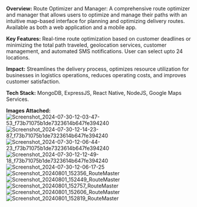 **Overview:** Route Optimizer and Manager: A comprehensive route optimizer and manager that allows users to optimize
and manage their paths with an intuitive map-based interface for planning and optimizing delivery routes. Available as
both a web application and a mobile app.

**Key Features:** Real-time route optimization based on customer deadlines or minimizing the total path traveled,
geolocation services, customer management, and automated SMS notifications. User can select upto 24 locations.

**Impact:** Streamlines the delivery process, optimizes resource utilization for businesses in logistics operations, reduces
operating costs, and improves customer satisfaction.

**Tech Stack:** MongoDB, ExpressJS, React Native, NodeJS, Google Maps Services.

**Images Attached:**
![Screenshot_2024-07-30-12-03-47-53_f73b71075b1de7323614b647fe394240](https://github.com/user-attachments/assets/7de3dcb3-bffe-424c-a0d8-8ed429e3e7e4)
![Screenshot_2024-07-30-12-14-23-87_f73b71075b1de7323614b647fe394240](https://github.com/user-attachments/assets/ffac37ce-b9d8-4508-a8b2-60750af68509)
![Screenshot_2024-07-30-12-06-44-23_f73b71075b1de7323614b647fe394240](https://github.com/user-attachments/assets/032d1704-99d9-4f66-8274-0f40fbf0af18)
![Screenshot_2024-07-30-12-12-49-18_f73b71075b1de7323614b647fe394240](https://github.com/user-attachments/assets/2066d0ac-f7e0-41a8-b752-d1fd7dffec2f)
![Screenshot_2024-07-30-12-06-17-25](https://github.com/user-attachments/assets/fcf39c41-4a94-4628-b7ca-9b598a5c4266)
![Screenshot_20240801_152356_RouteMaster](https://github.com/user-attachments/assets/2958dd6a-7b19-475a-9968-9eda6747894b)
![Screenshot_20240801_152449_RouteMaster](https://github.com/user-attachments/assets/fbb99f2f-022f-4b32-aa0e-8d06c709222c)
![Screenshot_20240801_152757_RouteMaster](https://github.com/user-attachments/assets/464555bf-0b91-45be-a9df-882b311a2b75)
![Screenshot_20240801_152606_RouteMaster](https://github.com/user-attachments/assets/7079849f-0a3f-424e-a993-c6e9913e75ec)
![Screenshot_20240801_152819_RouteMaster](https://github.com/user-attachments/assets/3a9fa996-f39b-42fc-9209-a5de1bf4e3cb)
